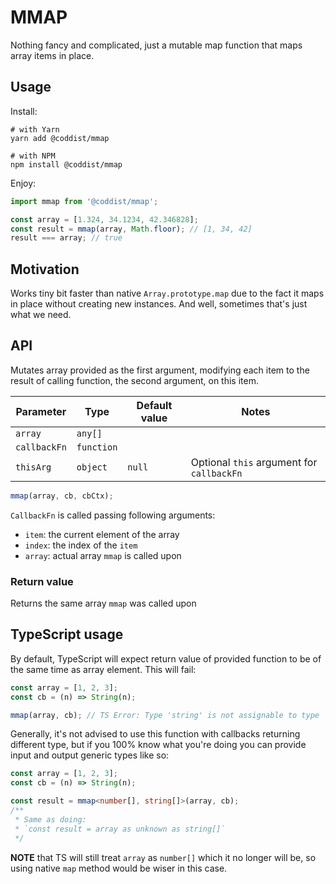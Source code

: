 # MMAP

Nothing fancy and complicated, just a mutable map function that maps array items in place.

## Usage

Install:

```
# with Yarn
yarn add @coddist/mmap

# with NPM
npm install @coddist/mmap

```

Enjoy:

```js
import mmap from '@coddist/mmap';

const array = [1.324, 34.1234, 42.346828];
const result = mmap(array, Math.floor); // [1, 34, 42]
result === array; // true
```

## Motivation

Works tiny bit faster than native `Array.prototype.map` due to the fact it maps in place without creating new instances. And well, sometimes that's just what we need.

## API

Mutates array provided as the first argument, modifying each item to the result of calling function, the second argument, on this item.

| **Parameter** | **Type**   | **Default value** | **Notes**                                 |
| ------------- | ---------- | ----------------- | ----------------------------------------- |
| `array`       | `any[]`    |                   |                                           |
| `callbackFn`  | `function` |                   |                                           |
| `thisArg`     | `object`   | `null`            | Optional `this` argument for `callbackFn` |

```js
mmap(array, cb, cbCtx);
```

`CallbackFn` is called passing following arguments:

- `item`: the current element of the array
- `index`: the index of the `item`
- `array`: actual array `mmap` is called upon

### Return value

Returns the same array `mmap` was called upon

## TypeScript usage

By default, TypeScript will expect return value of provided function to be of the same time as array element. This will fail:

```ts
const array = [1, 2, 3];
const cb = (n) => String(n);

mmap(array, cb); // TS Error: Type 'string' is not assignable to type 'number'
```

Generally, it's not advised to use this function with callbacks returning different type, but if you 100% know what you're doing you can provide input and output generic types like so:

```ts
const array = [1, 2, 3];
const cb = (n) => String(n);

const result = mmap<number[], string[]>(array, cb);
/**
 * Same as doing:
 * `const result = array as unknown as string[]`
 */
```

**NOTE** that TS will still treat `array` as `number[]` which it no longer will be, so using native `map` method would be wiser in this case.
